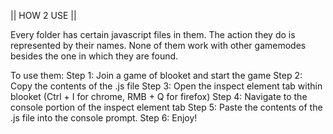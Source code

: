 || HOW 2 USE ||

Every folder has certain javascript files in them. The action they do is represented by their names. 
None of them work with other gamemodes besides the one in which they are found.

To use them:
Step 1: Join a game of blooket and start the game
Step 2: Copy the contents of the .js file
Step 3: Open the inspect element tab within blooket (Ctrl + I for chrome, RMB + Q for firefox)
Step 4: Navigate to the console portion of the inspect element tab
Step 5: Paste the contents of the .js file into the console prompt.
Step 6: Enjoy!
